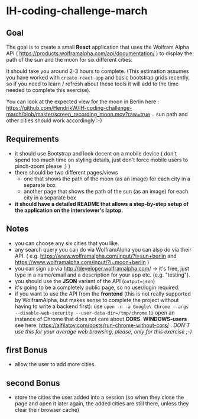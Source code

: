 # IH-coding-challenge-march

## Goal

The goal is to create a small **React** application that uses the Wolfram Alpha API ( https://products.wolframalpha.com/api/documentation/ ) to display the path of the sun and the moon for six different cities.

It should take you around 2-3 hours to complete. (This estimation assumes you have worked with `create-react-app` and basic bootstrap grids recently, so if you need to learn / refresh about these tools it will add to the time needed to complete this exercise).

You can look at the expected view for the moon in Berlin here : https://github.com/HendrikW/IH-coding-challenge-march/blob/master/screen_recording_moon.mov?raw=true .. sun path and other cities should work accordingly :-)

## Requirements

* it should use Bootstrap and look decent on a mobile device ( don't spend too much time on styling details, just don't force mobile users to pinch-zoom please ;) )
* there should be two different pages/views 
  * one that shows the path of the moon (as an image) for each city in a separate box
  * another page that shows the path of the sun (as an image) for each city in a separate box
* **it should have a detailed README that allows a step-by-step setup of the application on the interviewer's laptop.**

## Notes

* you can choose any six cities that you like.
* any search query you can do via WolframAlpha you can also do via their API. ( e.g. https://www.wolframalpha.com/input/?i=sun+berlin and https://www.wolframalpha.com/input/?i=moon+berlin )
* you can sign up via http://developer.wolframalpha.com/ -> it's free, just type in a name/email and a description for your app etc. (e.g. "testing"). 
* you should use the **JSON** variant of the API (`output=json`)
* it's going to be a completely public page, so no user/login required.
* if you want to use the API from the **frontend** (this is not really supported by WolframAlpha, but makes sense to complete the project without having to write a backend first): use `open -n -a Google\ Chrome --args --disable-web-security --user-data-dir=/tmp/chrome` to open an instance of Chrome that does not care about **CORS**. **WINDOWS-users** see here: https://alfilatov.com/posts/run-chrome-without-cors/ . *DON'T use this for your average web browsing, please, only for this exercise ;-)*

## first Bonus

* allow the user to add more cities.

## second Bonus

* store the cities the user added into a session (so when they close the page and open it later again, the added cities are still there, unless they clear their browser cache)
